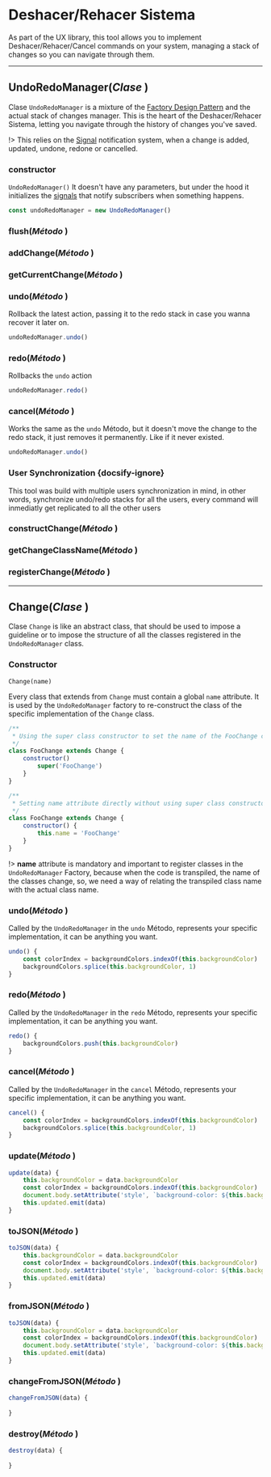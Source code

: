 # Deshacer/Rehacer Sistema
As part of the UX library, this tool allows you to implement Deshacer/Rehacer/Cancel commands on your system, managing a stack of changes so you can navigate through them.

---

## UndoRedoManager(*Clase* )
Clase `UndoRedoManager` is a mixture of the [Factory Design Pattern](https://en.wikipedia.org/wiki/Factory_method_pattern) and the actual stack of changes manager.
This is the heart of the Deshacer/Rehacer Sistema, letting you navigate through the history of changes you've saved.

!> This relies on the [Signal]() notification system, when a change is added, updated, undone, redone or cancelled.

### constructor
`UndoRedoManager()`
It doesn't have any parameters, but under the hood it initializes the [signals]() that notify subscribers when something happens.

```javascript
const undoRedoManager = new UndoRedoManager()
```

### flush(*Método* )

### addChange(*Método* )

### getCurrentChange(*Método* )

### undo(*Método* )
Rollback the latest action, passing it to the redo stack in case you wanna recover it later on.
```javascript
undoRedoManager.undo()
```

### redo(*Método* )
Rollbacks the `undo` action
```javascript
undoRedoManager.redo()
```

### cancel(*Método* )
Works the same as the `undo` Método, but it doesn't move the change to the redo stack, it just removes it permanently. Like if it never existed.
```javascript
undoRedoManager.undo()
```

### User Synchronization {docsify-ignore}
This tool was build with multiple users synchronization in mind, in other words, synchronize undo/redo stacks for all the users, every command will inmediatly get replicated to all the other users

### constructChange(*Método* )

### getChangeClassName(*Método* )

### registerChange(*Método* )
---
## Change(*Clase* )
Clase `Change` is like an abstract class, that should be used to impose a guideline or to impose the structure of all the classes registered in the `UndoRedoManager` class.

### Constructor
`Change(name)`

Every class that extends from `Change` must contain a global `name` attribute. It is used by the `UndoRedoManager` factory to re-construct the class of the specific implementation of the `Change` class.
```javascript
/**
 * Using the super class constructor to set the name of the FooChange class.
 */
class FooChange extends Change {
    constructor() 
        super('FooChange')
    }
}
```

```javascript
/**
 * Setting name attribute directly without using super class constructor
 */
class FooChange extends Change {
    constructor() {
        this.name = 'FooChange'
    }
}
```

!> **name** attribute is mandatory and important to register classes in the `UndoRedoManager` Factory, because when the code is transpiled, the name of the classes change, 
so, we need a way of relating the transpiled class name with the actual class name.

[](../_examples/UndoRedoSystem.html ':include :type=iframe width=100% height=150px')

### undo(*Método* )
Called by the `UndoRedoManager` in the `undo` Método, represents your specific implementation, it can be anything you want.
```javascript
undo() {
    const colorIndex = backgroundColors.indexOf(this.backgroundColor)
    backgroundColors.splice(this.backgroundColor, 1)
}
```

### redo(*Método* )
Called by the `UndoRedoManager` in the `redo` Método, represents your specific implementation, it can be anything you want.
```javascript
redo() {
    backgroundColors.push(this.backgroundColor)
}
```

### cancel(*Método* )
Called by the `UndoRedoManager` in the `cancel` Método, represents your specific implementation, it can be anything you want.
```javascript
cancel() {
    const colorIndex = backgroundColors.indexOf(this.backgroundColor)
    backgroundColors.splice(this.backgroundColor, 1)
}
```

### update(*Método* )
```javascript
update(data) {
    this.backgroundColor = data.backgroundColor
    const colorIndex = backgroundColors.indexOf(this.backgroundColor)
    document.body.setAttribute('style', `background-color: ${this.backgroundColor};`)
    this.updated.emit(data)
}
```

### toJSON(*Método* )
```javascript
toJSON(data) {
    this.backgroundColor = data.backgroundColor
    const colorIndex = backgroundColors.indexOf(this.backgroundColor)
    document.body.setAttribute('style', `background-color: ${this.backgroundColor};`)
    this.updated.emit(data)
}
```

### fromJSON(*Método* )
```javascript
toJSON(data) {
    this.backgroundColor = data.backgroundColor
    const colorIndex = backgroundColors.indexOf(this.backgroundColor)
    document.body.setAttribute('style', `background-color: ${this.backgroundColor};`)
    this.updated.emit(data)
}
```

### changeFromJSON(*Método* )
```javascript
changeFromJSON(data) {
    
}
```

### destroy(*Método* )
```javascript
destroy(data) {
    
}
```